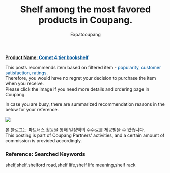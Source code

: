 ﻿---
layout: post
title:  "Shelf among the most favored products in Coupang."
author: Expatcoupang
categories: [ Living ]
tags: [shelf,shelf,shelford road,shelf life,shelf life meaning,shelf rack]
image: https://thumbnail7.coupangcdn.com/thumbnails/remote/492x492ex/image/retail/images/13118400169986367-7adb79c3-abdd-448a-ab5c-bd8b34c879a1.jpg 
---

<a href="https://link.coupang.com/a/lQkuZ"><b>Product Name: <font color='#01579B'>Comet 4 tier bookshelf</font></b></a>

This posts recommends item based on filtered item - <font color='#01579B'>popularity, customer satisfaction, ratings</font>.<br>
Therefore, you would have no regret your decision to purchase the item when you receive.<br>
Please click the image if you need more details and ordering page in Coupang. 

In case you are busy, there are summarized recommendation reasons in the below for your reference. 

<a href="https://link.coupang.com/a/lQkuZ"><img src="https://thumbnail7.coupangcdn.com/thumbnails/remote/q89/image/retail/images/13667556405027789-d64f7b67-c492-47e0-9681-22986b37f14c.jpg"></a> 

본 블로그는 파트너스 활동을 통해 일정액의 수수료를 제공받을 수 있습니다.<br>
This posting is part of Coupang Partners' activities, and a certain amount of commission is provided accordingly.

### Reference: Searched Keywords  
shelf,shelf,shelford road,shelf life,shelf life meaning,shelf rack